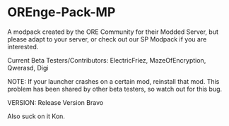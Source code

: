 # OREnge-Pack-MP
A modpack created by the ORE Community for their Modded Server, but please adapt to your server, or check out our SP
Modpack if you are interested.

Current Beta Testers/Contributors: ElectricFriez, MazeOfEncryption, Qwerasd, Digi

NOTE: If your launcher crashes on a certain mod, reinstall that mod. This problem has been shared by other beta testers,
so watch out for this bug.

VERSION: Release Version Bravo

Also suck on it Kon.
